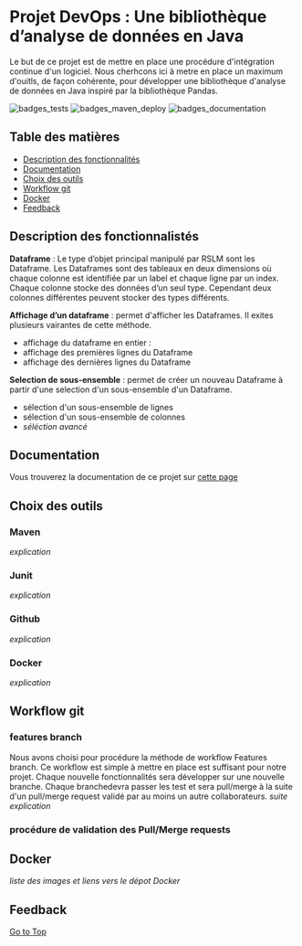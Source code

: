 # Projet DevOps : Une bibliothèque d’analyse de données en Java

Le but de ce projet est de mettre en place une procédure d'intégration continue d'un logiciel.
Nous cherhcons ici à metre en place un maximum d'ouitls, de façon cohérente, pour développer
une bibliothèque d'analyse de données en Java inspiré par la bibliothèque Pandas.

![badges_tests](https://github.com/Romb38/rslmdevops/actions/workflows/run-test.yml/badge.svg)
![badges_maven_deploy](https://github.com/Romb38/rslmdevops/actions/workflows/maven-deploy.yml/badge.svg?branch=master)
![badges_documentation](https://github.com/Romb38/rslmdevops/actions/workflows/DoxygenDocs.yml/badge.svg?branch=master)

## Table des matières
- [Description des fonctionnalités](#description-des-fonctionnalistés)
- [Documentation](#documentation)
- [Choix des outils](#choix-des-outils)
- [Workflow git](#workflow-git)
- [Docker](#docker)
- [Feedback](#feedback)

## Description des fonctionnalistés
**Dataframe** : Le type d’objet principal manipulé par RSLM sont les Dataframe. Les Dataframes sont
des tableaux en deux dimensions où chaque colonne est identifiée par un label et chaque ligne par un
index. Chaque colonne stocke des données d’un seul type. Cependant deux colonnes différentes peuvent
stocker des types différents.

**Affichage d’un dataframe** : permet d'afficher les Dataframes. Il exites plusieurs vairantes de cette
méthode.
- affichage du dataframe en entier :
- affichage des premières lignes du Dataframe
- affichage des dernières lignes du Dataframe

**Selection de sous-ensemble** : permet de créer un nouveau Dataframe à partir d'une selection
d'un sous-ensemble d'un Dataframe.
- sélection d'un sous-ensemble de lignes
- sélection d'un sous-ensemble de colonnes
- _séléction avancé_


## Documentation

Vous trouverez la documentation de ce projet sur [cette page](https://romb38.github.io/rslmdevops/index.html)

## Choix des outils
### Maven
_explication_
### Junit
_explication_
### Github
_explication_
### Docker
_explication_

## Workflow git
### features branch
Nous avons choisi pour procédure la méthode de workflow Features branch. Ce workflow est simple
à mettre en place est suffisant pour notre projet. Chaque nouvelle fonctionnalités sera développer sur
une nouvelle branche. Chaque branchedevra passer les test et sera pull/merge à la suite d'un pull/merge request validé par au moins un autre
collaborateurs. _suite explication_

### procédure de validation des Pull/Merge requests

## Docker
_liste des images et liens vers le dépot Docker_

## Feedback

[Go to Top](#table-des-matières)
